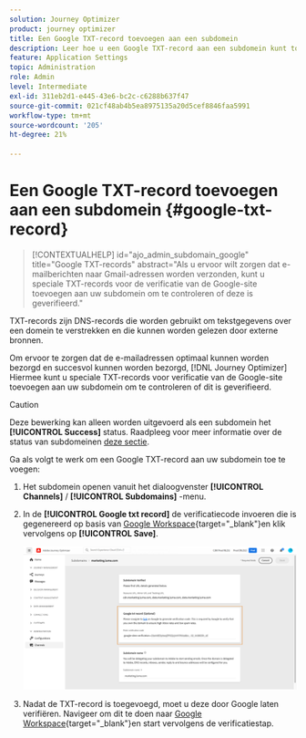 ```yaml
---
solution: Journey Optimizer
product: journey optimizer
title: Een Google TXT-record toevoegen aan een subdomein
description: Leer hoe u een Google TXT-record aan een subdomein kunt toevoegen
feature: Application Settings
topic: Administration
role: Admin
level: Intermediate
exl-id: 311eb2d1-e445-43e6-bc2c-c6288b637f47
source-git-commit: 021cf48ab4b5ea8975135a20d5cef8846faa5991
workflow-type: tm+mt
source-wordcount: '205'
ht-degree: 21%

---
```


# Een Google TXT-record toevoegen aan een subdomein {#google-txt-record}

>[!CONTEXTUALHELP]
>id="ajo_admin_subdomain_google"
>title="Google TXT-records"
>abstract="Als u ervoor wilt zorgen dat e-mailberichten naar Gmail-adressen worden verzonden, kunt u speciale TXT-records voor de verificatie van de Google-site toevoegen aan uw subdomein om te controleren of deze is geverifieerd."

TXT-records zijn DNS-records die worden gebruikt om tekstgegevens over een domein te verstrekken en die kunnen worden gelezen door externe bronnen.

Om ervoor te zorgen dat de e-mailadressen optimaal kunnen worden bezorgd en succesvol kunnen worden bezorgd, [!DNL Journey Optimizer] Hiermee kunt u speciale TXT-records voor verificatie van de Google-site toevoegen aan uw subdomein om te controleren of dit is geverifieerd.

>[!CAUTION]
>
> Deze bewerking kan alleen worden uitgevoerd als een subdomein het **[!UICONTROL Success]** status. Raadpleeg voor meer informatie over de status van subdomeinen [deze sectie](access-subdomains.md).

Ga als volgt te werk om een Google TXT-record aan uw subdomein toe te voegen:

1. Het subdomein openen vanuit het dialoogvenster **[!UICONTROL Channels]** / **[!UICONTROL Subdomains]** -menu.

1. In de **[!UICONTROL Google txt record]** de verificatiecode invoeren die is gegenereerd op basis van [Google Workspace](https://support.google.com/a/answer/183895){target=&quot;_blank&quot;}<!--G Suite Admin tools-->en klik vervolgens op **[!UICONTROL Save]**.

   ![](assets/subdomain-google-txt.png)

1. Nadat de TXT-record is toegevoegd, moet u deze door Google laten verifiëren. Navigeer om dit te doen naar [Google Workspace](https://support.google.com/a/answer/183895){target=&quot;_blank&quot;}<!--G Suite Admin tools-->en start vervolgens de verificatiestap.
